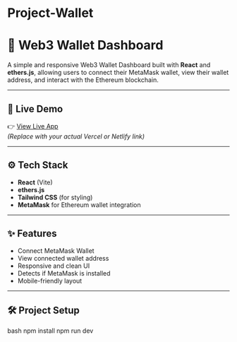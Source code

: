 # Project-Wallet
# 🦊 Web3 Wallet Dashboard

A simple and responsive Web3 Wallet Dashboard built with **React** and **ethers.js**, allowing users to connect their MetaMask wallet, view their wallet address, and interact with the Ethereum blockchain.

---

## 🔗 Live Demo

👉 [View Live App](https://your-live-url.vercel.app)  
*(Replace with your actual Vercel or Netlify link)*

---

## ⚙️ Tech Stack

- **React** (Vite)
- **ethers.js**
- **Tailwind CSS** (for styling)
- **MetaMask** for Ethereum wallet integration

---

## ✨ Features

-  Connect MetaMask Wallet
-  View connected wallet address
-  Responsive and clean UI
-  Detects if MetaMask is installed
-  Mobile-friendly layout

---

## 🛠️ Project Setup

bash
npm install
npm run dev
